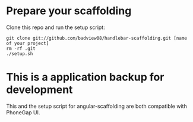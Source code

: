 # Prepare your scaffolding

Clone this repo and run the setup script:

    git clone git://github.com/badview08/handlebar-scaffolding.git [name of your project]
    rm -rf .git
    ./setup.sh

# This is a application backup for development
This and the setup script for angular-scaffolding are both compatible with PhoneGap UI.
